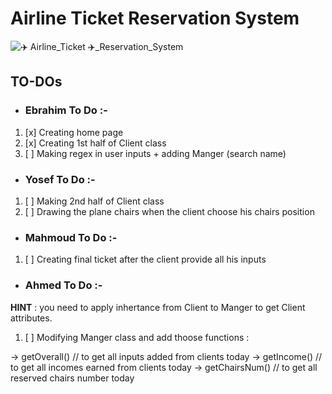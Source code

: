 # Airline Ticket Reservation System

![✈️ Airline_Ticket ✈️_Reservation_System](https://github.com/Ebrahim-Gamal-77/Airline_Ticket_Reservation_System/assets/149944484/a5788b21-bee8-4ce3-972e-860a36a77841)

## TO-DOs
- ### Ebrahim To Do :-
1. [x] Creating home page
2. [x] Creating 1st half of Client class
3. [ ] Making regex in user inputs + adding Manger (search name)


- ### Yosef To Do :-
1. [ ] Making 2nd half of Client class
2. [ ] Drawing the plane chairs when the client choose his chairs position


- ### Mahmoud To Do :-
1. [ ] Creating final ticket after the client provide all his inputs


- ### Ahmed To Do :-

**HINT** : you need to apply inhertance from Client to Manger to get Client attributes.
1. [ ] Modifying Manger class and add thoose functions :

-> getOverall() // to get all inputs added from clients today
-> getIncome() // to get all incomes earned from clients today
-> getChairsNum() // to get all reserved chairs number today



